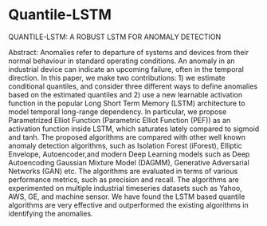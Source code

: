 # Quantile-LSTM
QUANTILE-LSTM: A ROBUST LSTM FOR ANOMALY DETECTION

Abstract: Anomalies refer to departure of systems and devices from their normal behaviour in standard operating conditions. An anomaly in an industrial device can indicate an upcoming failure, often in the temporal direction. In this paper, we make two contributions: 1) we estimate conditional quantiles, and consider three different ways to define anomalies based on the estimated quantiles and 2) use a new
learnable activation function in the popular Long Short Term Memory (LSTM) architecture to model temporal long-range dependency. In particular, we propose Parametrized Elliot Function (Parametric Elliot Function (PEF)) as an activation function inside LSTM, which saturates lately compared to sigmoid and tanh. The proposed algorithms are compared with other well known anomaly detection algorithms, such as Isolation Forest (iForest), Elliptic Envelope, Autoencoder,and modern Deep Learning models such as Deep Autoencoding Gaussian Mixture Model (DAGMM), Generative Adversarial Networks (GAN) etc. The algorithms are evaluated in terms of various performance metrics, such as precision and recall. The algorithms are experimented on multiple industrial timeseries datasets such as Yahoo, AWS, GE, and machine sensor. We have found the LSTM based quantile algorithms are very effective and outperformed the existing algorithms in identifying the anomalies.
